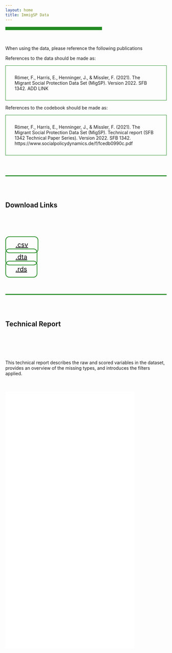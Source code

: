 ```yaml
---
layout: home
title: ImmigSP Data
---
```

<hr width="60%" style="height: 10px; background-color: #228b22; border-radius: 0;" align="center">

<br /><br />
When using the data, please reference the following publications 

References to the data should be made as:
<p style="border-width:1px; border-style:solid; border-color:#228b22; padding: 2em;">
Römer, F., Harris, E., Henninger, J., & Missler, F. (2021). The Migrant Social Protection Data Set (MigSP). Version 2022. SFB 1342. ADD LINK </p>

References to the codebook should be made as:
<p style="border-width:1px; border-style:solid; border-color:#228b22; padding: 2em;">
Römer, F., Harris, E., Henninger, J., & Missler, F. (2021). The Migrant Social Protection Data Set (MigSP). Technical report (SFB 1342 Technical Paper Series). Version 2022. SFB 1342. https://www.socialpolicydynamics.de/f/fcedb0990c.pdf </p>

<br /><br />
<hr width="100%" style="height: 3px; background-color: #228b22; border-radius: 0;" align="center">
<br /><br />
<div> 
<h2> Download Links </h2>
        <br /><br />
<!-- Add icon library -->
<link rel="stylesheet" href="https://cdnjs.cloudflare.com/ajax/libs/font-awesome/4.7.0/css/font-awesome.min.css">
<style>
.btn {
  background-color:;
  border: 2px solid #228b22;
    border-radius: 12px;
  color: black;
  padding: 12px 30px;
  cursor: pointer;
  font-size: 20px;
        align: center;}
    /* Darker background on mouse-over */
.btn:hover {
  background-color: #228b22;
  text-decoration: none;
}
    </style>

<br /><br />
<a class="btn" style="width: 30%;" href="/files/MigSP_version_1.0_public.csv" download><i class="fa fa-download"></i> .csv</a>

<a class="btn" style="width: 30%;" href="/files/MigSP_version_1.0_public.dta" download><i class="fa fa-download"></i> .dta</a>

<a class="btn" style="width: 30%;" href="/files/MigSP_version_1.0_public.rds" download><i class="fa fa-download"></i> .rds</a>
      <br /><br /><br /><br />     

<hr width="100%" style="height: 3px; background-color: #228b22; border-radius: 0;" align="center">
        
 <br /><br />   
<h2> Technical Report </h2>
     <br /><br /><br /><br />   
<p>This technical report describes the raw and scored variables in the dataset, provides an overview of the missing types, and introduces the filters applied.</p>
<br /><br />        
        
<embed src="/files/Technical_Report_Version2021.pdf" width="80%" height="800px" float="left" />
        
      

</div>
